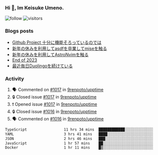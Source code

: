 ### Hi 👋, Im Keisuke Umeno.

<!--
**9renpoto/9renpoto** is a ✨ _special_ ✨ repository because its `README.md` (this file) appears on your GitHub profile.

Here are some ideas to get you started:

- 🔭 I’m currently working on ...
- 🌱 I’m currently learning ...
- 👯 I’m looking to collaborate on ...
- 🤔 I’m looking for help with ...
- 💬 Ask me about ...
- 📫 How to reach me: ...
- 😄 Pronouns: ...
- ⚡ Fun fact: ...
-->

![follow](https://img.shields.io/github/followers/9renpoto?label=Follow&style=social)
![visitors](https://komarev.com/ghpvc/?username=9renpoto&label=Profile%20views&color=0e75b6&style=flat)

### Blogs posts

<!-- BLOG-POST-LIST:START -->
- [Github Project 十分に機能そろっているのでは](https://9renpoto.win/entry/2024/01/14/gh-projects)
- [新年の休みを利用してasdfを卒業してmiseを触る](https://9renpoto.win/entry/2024/01/07/mise)
- [新年の休みを利用してAstroNvimを触る](https://9renpoto.win/entry/2024/01/03/new-year-holidays)
- [End of 2023](https://9renpoto.win/entry/2023/12/31/end)
- [最近毎日Duolingoを続けている](https://9renpoto.win/entry/2023/12/05/duolingo)
<!-- BLOG-POST-LIST:END -->

### Activity

<!--START_SECTION:activity-->
1. 🗣 Commented on [#1017](https://github.com/9renpoto/upptime/issues/1017#issuecomment-1892885874) in [9renpoto/upptime](https://github.com/9renpoto/upptime)
2. 🔒 Closed issue [#1017](https://github.com/9renpoto/upptime/issues/1017) in [9renpoto/upptime](https://github.com/9renpoto/upptime)
3. ❗ Opened issue [#1017](https://github.com/9renpoto/upptime/issues/1017) in [9renpoto/upptime](https://github.com/9renpoto/upptime)
4. 🔒 Closed issue [#1016](https://github.com/9renpoto/upptime/issues/1016) in [9renpoto/upptime](https://github.com/9renpoto/upptime)
5. 🗣 Commented on [#1016](https://github.com/9renpoto/upptime/issues/1016#issuecomment-1892868710) in [9renpoto/upptime](https://github.com/9renpoto/upptime)
<!--END_SECTION:activity-->

<!--START_SECTION:waka-->

```txt
TypeScript                 11 hrs 34 mins  ████████████░░░░░░░░░░░░░   48.60 %
YAML                       3 hrs 41 mins   ████░░░░░░░░░░░░░░░░░░░░░   15.48 %
JSON                       2 hrs 46 mins   ███░░░░░░░░░░░░░░░░░░░░░░   11.66 %
JavaScript                 1 hr 57 mins    ██░░░░░░░░░░░░░░░░░░░░░░░   08.25 %
Docker                     1 hr 11 mins    █▒░░░░░░░░░░░░░░░░░░░░░░░   05.01 %
```

<!--END_SECTION:waka-->
